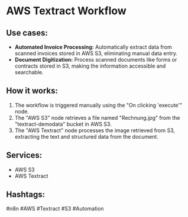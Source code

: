# AWS Textract Workflow

## Use cases:

*   **Automated Invoice Processing:** Automatically extract data from scanned invoices stored in AWS S3, eliminating manual data entry.
*   **Document Digitization:** Process scanned documents like forms or contracts stored in S3, making the information accessible and searchable.

## How it works:

1.  The workflow is triggered manually using the "On clicking 'execute'" node.
2.  The "AWS S3" node retrieves a file named "Rechnung.jpg" from the "textract-demodata" bucket in AWS S3.
3.  The "AWS Textract" node processes the image retrieved from S3, extracting the text and structured data from the document.

## Services:

*   AWS S3
*   AWS Textract

## Hashtags:

#n8n #AWS #Textract #S3 #Automation
